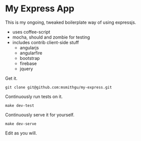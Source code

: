 # My Express App

This is my ongoing, tweaked boilerplate way of using expressjs.

- uses coffee-script
- mocha, should and zombie for testing
- includes contrib client-side stuff
  - angularjs
  - angularfire
  - bootstrap
  - firebase
  - jquery

Get it.

    git clone git@github.com:msmithgu/my-express.git

Continuously run tests on it.

    make dev-test

Continuously serve it for yourself.

    make dev-serve

Edit as you will.
